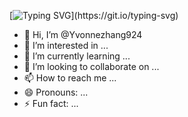 [![Typing SVG](https://readme-typing-svg.demolab.com?font=Fira+Code&pause=1000&color=B8C9F7&width=435&lines=Hi!+I'm+Yvonne!)](https://git.io/typing-svg)
- 👋 Hi, I’m @Yvonnezhang924
- 👀 I’m interested in ...
- 🌱 I’m currently learning ...
- 💞️ I’m looking to collaborate on ...
- 📫 How to reach me ...
- 😄 Pronouns: ...
- ⚡ Fun fact: ...

<!---
Yvonnezhang924/Yvonnezhang924 is a ✨ special ✨ repository because its `README.md` (this file) appears on your GitHub profile.
You can click the Preview link to take a look at your changes.
--->
